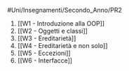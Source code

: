 #Uni/Insegnamenti/Secondo_Anno/PR2
1. [[W1 - Introduzione alla OOP]]
2. [[W2 - Oggetti e classi]]
3. [[W3 - Ereditarietà]]
4. [[W4 - Ereditarietà e non solo]]
5. [[W5 - Eccezioni]]
6. [[W6 - Interfacce]]